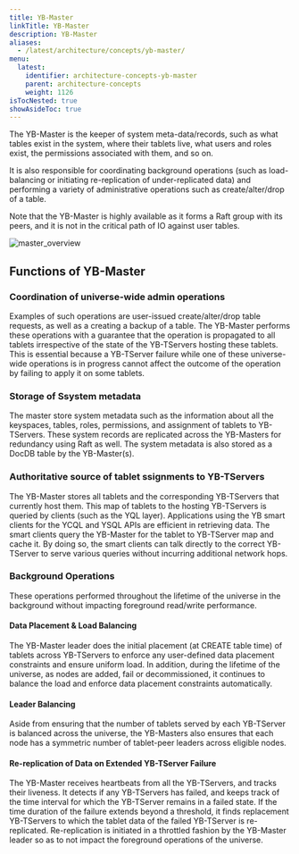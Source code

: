 ```yaml
---
title: YB-Master
linkTitle: YB-Master
description: YB-Master
aliases:
  - /latest/architecture/concepts/yb-master/
menu:
  latest:
    identifier: architecture-concepts-yb-master
    parent: architecture-concepts
    weight: 1126
isTocNested: true
showAsideToc: true
---
```


The YB-Master is the keeper of system meta-data/records, such as what tables exist in the system, where their tablets live, what users and roles exist, the permissions associated with them, and so on.

It is also responsible for coordinating background operations (such as load-balancing or initiating re-replication of under-replicated data) and performing a variety of administrative operations such as create/alter/drop of a table.

Note that the YB-Master is highly available as it forms a Raft group with its peers, and it is not in the critical path of IO against user tables.

![master_overview](/images/architecture/master_overview.png)

## Functions of YB-Master

### Coordination of universe-wide admin operations

Examples of such operations are user-issued create/alter/drop table requests, as well as a creating a backup of a table. The YB-Master performs these operations with a guarantee that the operation is propagated to all tablets irrespective of the state of the YB-TServers hosting these tablets. This is essential because a YB-TServer failure while one of these universe-wide operations is in progress cannot affect the outcome of the operation by failing to apply it on some tablets.

### Storage of Ssystem metadata

The master store system metadata such as the information about all the keyspaces, tables, roles, permissions, and assignment of tablets to YB-TServers. These system records are replicated across the YB-Masters for redundancy using Raft as well. The system metadata is also stored as a DocDB table by the YB-Master(s).

### Authoritative source of tablet ssignments to YB-TServers

The YB-Master stores all tablets and the corresponding YB-TServers that currently host them. This map of tablets to the hosting YB-TServers is queried by clients (such as the YQL layer). Applications using the YB smart clients for the YCQL and YSQL APIs are  efficient in retrieving data. The smart clients query the YB-Master for the tablet to YB-TServer map and cache it. By doing so, the smart clients can talk directly to the correct YB-TServer to serve various queries without incurring additional network hops.

### Background Operations

These operations performed throughout the lifetime of the universe in the background without impacting foreground read/write performance.

#### Data Placement & Load Balancing

The YB-Master leader does the initial placement (at CREATE table time) of tablets across YB-TServers to enforce any user-defined data placement constraints and ensure uniform load. In addition, during the lifetime of the universe, as nodes are added, fail or
decommissioned, it continues to balance the load and enforce data placement constraints automatically.

#### Leader Balancing

Aside from ensuring that the number of tablets served by each YB-TServer is balanced across the universe, the YB-Masters also ensures that each node has a symmetric number of tablet-peer leaders across eligible nodes.

#### Re-replication of Data on Extended YB-TServer Failure

The YB-Master receives heartbeats from all the YB-TServers, and tracks their liveness. It detects if any YB-TServers has failed, and keeps track of the time interval for which the YB-TServer remains in a failed state. If the time duration of the failure extends beyond a threshold, it finds replacement YB-TServers to which the tablet data of the failed YB-TServer is re-replicated. Re-replication is initiated in a throttled fashion by the YB-Master leader so as to not impact the foreground operations of the universe.
